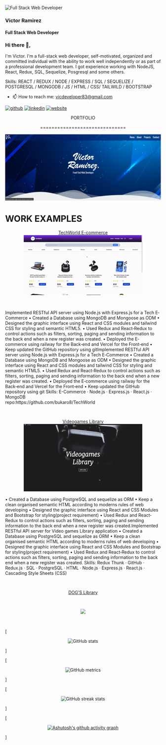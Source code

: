 ![Full Stack Web Developer](https://media.licdn.com/dms/image/C5616AQHkJICN_Fy4RA/profile-displaybackgroundimage-shrink_350_1400/0/1609756950664?e=1677110400&v=beta&t=eKlbSAdgzR4XCeGa-v4_k1lmm9xE4JtXPgreFJPWCNs)
### Victor Ramirez
#### Full Stack Web Developer

### Hi there 👋, 




I'm Victor. I'm a full-stack web developer, self-motivated, organized and committed individual with the ability to work well independently or as part of a professional development team.
I got experience working with NodeJS, React, Redux, SQL, Sequelize, Posgresql and some others. 

Skills:  REACT / REDUX / NODE / EXPRESS / SQL / SEQUELIZE / POSTGRESQL / MONGODB / JS / HTML / CSS/ TAILWILD / BOOTSTRAP 



- 📫 How to reach me: vicdeveloper83@gmail.com 


[<img src='https://cdn.jsdelivr.net/npm/simple-icons@3.0.1/icons/github.svg' alt='github' height='40'>](https://github.com/bukaro8)  [<img src='https://cdn.jsdelivr.net/npm/simple-icons@3.0.1/icons/linkedin.svg' alt='linkedin' height='40'>](https://www.linkedin.com/in/https://www.linkedin.com/in/victor-ramirez-developer//)  [<img src='https://cdn.jsdelivr.net/npm/simple-icons@3.0.1/icons/icloud.svg' alt='website' height='40'>](https://portfolio-eight-sandy-56.vercel.app/)  
<p align=center>
 PORTFOLIO
</p>
<p align=center>
==============================
 </p>
<a href='https://portfolio-eight-sandy-56.vercel.app/'>
<p align=center>
<img  src='https://github.com/bukaro8/bukaro8/blob/main/Screenshot%202022-12-19%20192804.jpg'  width=512/>
 </p>
</a>

WORK EXAMPLES
==============================
<p align=center>
<p align=center>
  <a href='https://www.techwolrd.store/'> TechWorld E-commerce
 </a>
 <br>



 <span>
<img src='https://github.com/bukaro8/bukaro8/blob/main/ezgif.com-gif-maker.gif' width='384'/>
  </p>
 </span>
 <br>
   <p> Implemented RESTful API server using Node.js with Express.js for a Tech E‐Commerce
• Created a Database using MongoDB and Mongoose as ODM
• Designed the graphic interface using React and CSS modules and tailwind CSS for styling and semantic HTML5.
• Used Redux and React‐Redux to control actions such as filters, sorting, paging and sending information to the back end when a new register was
created.
• Deployed the E‐commerce using railway for the Back‐end and Vercel for the Front‐end
• Keep updated the GitHub repository using gitImplemented RESTful API server using Node.js with Express.js for a Tech E‐Commerce • Created a Database using MongoDB and Mongoose as ODM • Designed the graphic interface using React and CSS modules and tailwind CSS for styling and semantic HTML5. • Used Redux and React‐Redux to control actions such as filters, sorting, paging and sending information to the back end when a new register was created. • Deployed the E‐commerce using railway for the Back‐end and Vercel for the Front‐end • Keep updated the GitHub repository using git
    Skills: E-Commerce · Node.js · Express.js · React.js · MongoDB <br>
     repo:https://github.com/bukaro8/TechWorld
</p>

 <br>
<p align=center>
 <a href='front-videogamest.vercel.app'>
 Videogames Library
 </a>
 <br>
 <span align=center>
<img src='https://github.com/bukaro8/bukaro8/blob/main/videogm.gif' width='384'/>
 </span>
 <p>• Created a Database using PostgreSQL and sequelize as ORM
• Keep a clean organised semantic HTML according to moderns rules of web developing
• Designed the graphic interface using React and CSS Modules and Bootstrap for styling(project requirement)
• Used Redux and React‐Redux to control actions such as filters, sorting, paging and sending information to the back end when a new register was
created.Implemented RESTful API server for Video games Library application • Created a Database using PostgreSQL and sequelize as ORM • Keep a clean organised semantic HTML according to moderns rules of web developing • Designed the graphic interface using React and CSS Modules and Bootstrap for styling(project requirement) • Used Redux and React‐Redux to control actions such as filters, sorting, paging and sending information to the back end when a new register was created.
Skills: Redux Thunk · GitHub · Redux.js · SQL · PostgreSQL · HTML · Node.js · Express.js · React.js · Cascading Style Sheets (CSS) </p>
</p>
 <br>

<p align=center>
 <a href='dogs-deploy-two.vercel.app'>
 DOG'S Library
 </a>
 </p>
  <br>
  <p align=center>
<img src='https://github.com/bukaro8/bukaro8/blob/main/pero.gif' width='384'/>
</p>
 <br>

</p>


[<p align=center> ![GitHub stats](https://github-readme-stats.vercel.app/api?username=bukaro8&show_icons=true)</p>]



[<p align=center>![GitHub metrics](https://metrics.lecoq.io/bukaro8)</p>]

[<p align=center>![GitHub streak stats](https://streak-stats.demolab.com/?user=bukaro8) </p>]

[<p align=center>[![Ashutosh's github activity graph](https://github-readme-activity-graph.cyclic.app/graph?username=bukaro8&theme=react)](https://github.com/ashutosh00710/github-readme-activity-graph)</p>]

